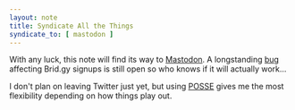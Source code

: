 ```yaml
---
layout: note
title: Syndicate All the Things
syndicate_to: [ mastodon ]
---
```


With any luck, this note will find its way to [Mastodon][]. A longstanding [bug][] affecting Brid.gy signups is still open so who knows if it will actually work...

I don't plan on leaving Twitter just yet, but using [POSSE][] gives me the most flexibility depending on how things play out.

[Mastodon]: https://joinmastodon.org

[bug]: https://github.com/mastodon/mastodon/issues/12915

[POSSE]: https://indieweb.org/POSSE
